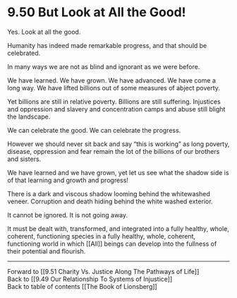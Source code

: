 # 9.50 But Look at All the Good!

Yes. Look at all the good.

Humanity has indeed made remarkable progress, and that should be celebrated.

In many ways we are not as blind and ignorant as we were before.

We have learned. We have grown. We have advanced. We have come a long way. We have lifted billions out of some measures of abject poverty.

Yet billions are still in relative poverty. Billions are still suffering. Injustices and oppression and slavery and concentration camps and abuse still blight the landscape.

We can celebrate the good. We can celebrate the progress.

However we should never sit back and say “this is working” as long poverty, disease, oppression and fear remain the lot of the billions of our brothers and sisters.

We have learned and we have grown, yet let us see what the shadow side is of that learning and growth and progress!

There is a dark and viscous shadow looming behind the whitewashed veneer. Corruption and death hiding behind the white washed exterior. 

It cannot be ignored. It is not going away.

It must be dealt with, transformed, and integrated into a fully healthy, whole, coherent, functioning species in a fully healthy, whole, coherent, functioning world in which [[All]] beings can develop into the fullness of their potential and flourish.

___

Forward to [[9.51 Charity Vs. Justice Along The Pathways of Life]]             
Back to [[9.49 Our Relationship To Systems of Injustice]]                  
Back to table of contents [[The Book of Lionsberg]]  

